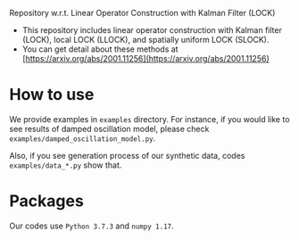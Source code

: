 Repository w.r.t. Linear Operator Construction with Kalman Filter (LOCK)

- This repository includes linear operator construction with Kalman filter (LOCK), local LOCK (LLOCK), and spatially uniform LOCK (SLOCK).
- You can get detail about these methods at [https://arxiv.org/abs/2001.11256](https://arxiv.org/abs/2001.11256)

# How to use
We provide examples in `examples` directory. For instance, if you would like to see results of damped oscillation model, please check `examples/damped_oscillation_model.py`.

Also, if you see generation process of our synthetic data, codes `examples/data_*.py` show that.

# Packages
Our codes use `Python 3.7.3` and `numpy 1.17`.